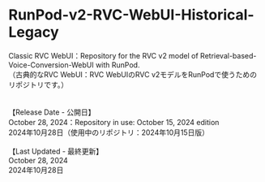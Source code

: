 # RunPod-v2-RVC-WebUI-Historical-Legacy
Classic RVC WebUI：Repository for the RVC v2 model of Retrieval-based-Voice-Conversion-WebUI with RunPod. <br>
（古典的なRVC WebUI：RVC WebUIのRVC v2モデルをRunPodで使うためのリポジトリです。） 
<br><br><br>
【Release Date - 公開日】<br>
October 28, 2024：Repository in use: October 15, 2024 edition<br>
2024年10月28日（使用中のリポジトリ：2024年10月15日版）<br><br>
【Last Updated - 最終更新】<br>
October 28, 2024<br>
2024年10月28日<br>
